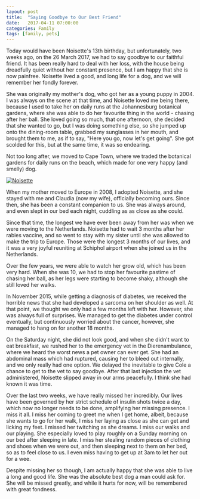 ```yaml
---
layout: post
title:  "Saying Goodbye to Our Best Friend"
date:   2017-04-11 07:00:00
categories: Family
tags: [family, pets]
---
```


Today would have been Noisette's 13th birthday, but unfortunately, two weeks ago, on the 26 March 2017, we had to say goodbye to our faithful friend. It has been really hard to deal with her loss, with the house being dreadfully quiet without her constant presence, but I am happy that she is now painfree. Noisette lived a good, and long life for a dog, and we will remember her fondly forever.

She was originally my mother's dog, who got her as a young puppy in 2004. I was always on the scene at that time, and Noisette loved me being there, because I used to take her on daily runs at the Johannesburg botanical gardens, where she was able to do her favourite thing in the world - chasing after her ball. She loved going so much, that one afternoon, she decided that she wanted to go, but I was doing something else, so she jumped up onto the dining-room table, grabbed my sunglasses in her mouth, and brought them to me, as if to say, "Here you go, now let's get going". She got scolded for this, but at the same time, it was so endearing.

Not too long after, we moved to Cape Town, where we traded the botanical gardens for daily runs on the beach, which made for one very happy (and smelly) dog.

<a data-flickr-embed="true"  href="https://www.flickr.com/photos/78511972@N04/albums/72157680541327350" title="Noisette"><img src="https://c1.staticflickr.com/4/3938/33887867245_16be32902d_o.jpg" class = "shadow-image centered" alt="Noisette"></a><script async src="//embedr.flickr.com/assets/client-code.js" charset="utf-8"></script>

When my mother moved to Europe in 2008, I adopted Noisette, and she stayed with me and Claudia (now my wife), officially becoming ours. Since then, she has been a constant companion to us. She was always around, and even slept in our bed each night, cuddling as as close as she could.
<!--more-->

Since that time, the longest we have ever been away from her was when we were moving to the Netherlands. Noisette had to wait 3 months after her rabies vaccine, and so went to stay with my sister until she was allowed to make the trip to Europe. Those were the longest 3 months of our lives, and it was a very joyful reuniting at Schiphol airport when she joined us in the Netherlands.

Over the few years, we were able to watch her grow old, which has been very hard. When she was 10, we had to stop her favourite pastime of chasing her ball, as her legs were starting to become shaky, although she still loved her walks. 

In November 2015, while getting a diagnosis of diabetes, we received the horrible news that she had developed a sarcoma on her shoulder as well. At that point, we thought we only had a few months left with her. However, she was always full of surprises. We managed to get the diabetes under control eventually, but continuously worried about the cancer, however, she managed to hang on for another 18 months.

On the Saturday night, she did not look good, and when she didn't want to eat breakfast, we rushed her to the emergency vet in the Dierenambulance, where we heard the worst news a pet owner can ever get. She had an abdominal mass which had ruptured, causing her to bleed out internally, and we only really had one option. We delayed the inevitable to give Cole a chance to get to the vet to say goodbye. After that last injection the vet administered, Noisette slipped away in our arms peacefully. I think she had known it was time.

Over the last two weeks, we have really missed her incredibly. Our lives have been governed by her strict schedule of insulin shots twice a day, which now no longer needs to be done, amplifying her missing presence. I miss it all. I miss her coming to greet me when I get home, albeit, because she wants to go for her walk,  I miss her laying as close as she can get and licking my feet. I missed her twitching as she dreams. I miss our walks and our playing. She especially loved to play roughly on a Sunday morning on our bed after sleeping in late. I miss her stealing random pieces of clothing and shoes when we were out, and then sleeping next to them on her bed, so as to feel close to us. I even miss having to get up at 3am to let her out for a wee.

Despite missing her so though, I am actually happy that she was able to live a long and good life. She was the absolute best dog a man could ask for. She will be missed greatly, and while it hurts for now, will be remembered with great fondness.
